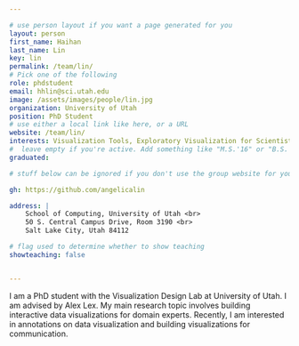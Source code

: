 ```yaml
---

# use person layout if you want a page generated for you
layout: person
first_name: Haihan
last_name: Lin
key: lin
permalink: /team/lin/
# Pick one of the following
role: phdstudent 
email: hhlin@sci.utah.edu
image: /assets/images/people/lin.jpg
organization: University of Utah
position: PhD Student
# use either a local link like here, or a URL
website: /team/lin/
interests: Visualization Tools, Exploratory Visualization for Scientists
#  leave empty if you're active. Add something like "M.S.'16" or "B.S.'17" if you got a degree while at VDL. Add "N" if you left VDS before you got a degree.
graduated: 

# stuff below can be ignored if you don't use the group website for your private website

gh: https://github.com/angelicalin

address: |
    School of Computing, University of Utah <br>
    50 S. Central Campus Drive, Room 3190 <br>
    Salt Lake City, Utah 84112

# flag used to determine whether to show teaching
showteaching: false


---
```


I am a PhD student with the Visualization Design Lab at University of Utah. I am advised by Alex Lex. My main research topic involves building interactive data visualizations for domain experts. Recently, I am interested in annotations on data visualization and building visualizations for communication. 
